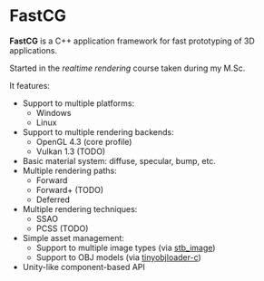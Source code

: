 # FastCG

**FastCG** is a C++ application framework for fast prototyping of 3D applications.

Started in the *realtime rendering* course taken during my M.Sc.

It features:

 - Support to multiple platforms:
    - Windows
    - Linux
 - Support to multiple rendering backends:
    - OpenGL 4.3 (core profile)
    - Vulkan 1.3 (TODO)
 - Basic material system: diffuse, specular, bump, etc.
 - Multiple rendering paths: 
    - Forward 
    - Forward+ (TODO)
    - Deferred
 - Multiple rendering techniques:
    - SSAO
    - PCSS (TODO)
 - Simple asset management:
    - Support to multiple image types (via [stb_image](https://github.com/nothings/stb/blob/master/stb_image.h))
    - Support to OBJ models (via [tinyobjloader-c](https://github.com/syoyo/tinyobjloader-c))
 - Unity-like component-based API